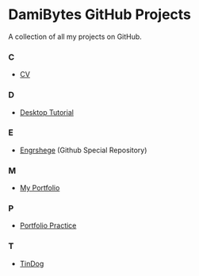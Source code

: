 # DamiBytes GitHub Projects
A collection of all my projects on GitHub.


### C
- <a href="https://github.com/engrshege/cv">CV</a>


### D
- <a href="https://github.com/engrshege/desktop-tutorial">Desktop Tutorial</a>


### E
- <a href="https://github.com/engrshege/engrshege">Engrshege</a> (Github Special Repository)


### M
- <a href="https://github.com/engrshege/myportfolio">My Portfolio</a>


### P
- <a href="https://github.com/engrshege/portfolio-practice">Portfolio Practice</a>


### T
- <a href="https://github.com/engrshege/tindog">TinDog</a>
